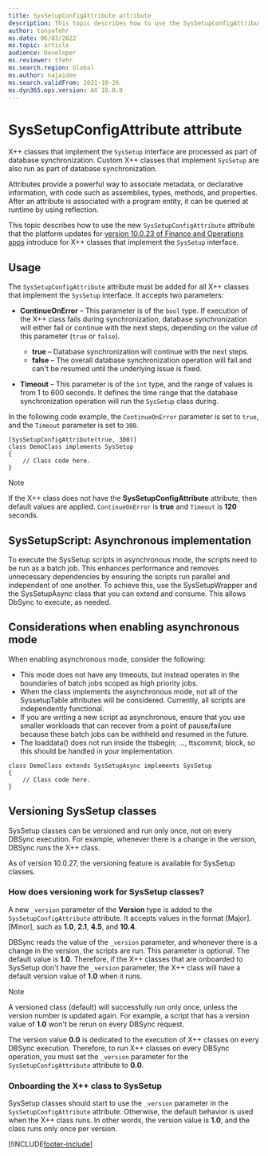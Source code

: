 ```yaml
---
title: SysSetupConfigAttribute attribute
description: This topic describes how to use the SysSetupConfigAttribute attribute on classes that implement the SysSetup interface.
author: tonyafehr
ms.date: 06/03/2022
ms.topic: article
audience: Developer
ms.reviewer: tfehr
ms.search.region: Global
ms.author: najaidee
ms.search.validFrom: 2021-10-26
ms.dyn365.ops.version: AX 10.0.0
---
```


# SysSetupConfigAttribute attribute

X++ classes that implement the `SysSetup` interface are processed as part of database synchronization. Custom X++ classes that implement `SysSetup` are also run as part of database synchronization.

Attributes provide a powerful way to associate metadata, or declarative information, with code such as assemblies, types, methods, and properties. After an attribute is associated with a program entity, it can be queried at runtime by using reflection.

This topic describes how to use the new `SysSetupConfigAttribute` attribute that the platform updates for [version 10.0.23 of Finance and Operations apps](../get-started/whats-new-platform-updates-10-0-23.md) introduce for X++ classes that implement the `SysSetup` interface.

## Usage

The `SysSetupConfigAttribute` attribute must be added for all X++ classes that implement the `SysSetup` interface. It accepts two parameters:

+ **ContinueOnError** – This parameter is of the `bool` type. If execution of the X++ class fails during synchronization, database synchronization will either fail or continue with the next steps, depending on the value of this parameter (`true` or `false`).

    + **true** – Database synchronization will continue with the next steps.
    + **false** – The overall database synchronization operation will fail and can't be resumed until the underlying issue is fixed.

+ **Timeout** – This parameter is of the `int` type, and the range of values is from 1 to 600 seconds. It defines the time range that the database synchronization operation will run the `SysSetup` class during.

In the following code example, the `ContinueOnError` parameter is set to `true`, and the `Timeout` parameter is set to `300`.

```xpp
[SysSetupConfigAttribute(true, 300)]
class DemoClass implements SysSetup
{
    // Class code here.
}
```

> [!NOTE]
> If the X++ class does not have the **SysSetupConfigAttribute** attribute, then default values are applied. `ContinueOnError` is **true** and `Timeout` is **120** seconds.


## SysSetupScript: Asynchronous implementation

To execute the SysSetup scripts in asynchronous mode, the scripts need to be run as a batch job. This enhances performance and removes unnecessary dependencies by ensuring the scripts run parallel and independent of one another. To achieve this, use the SysSetupWrapper and the SysSetupAsync class that you can extend and consume. This allows DbSync to execute, as needed.

## Considerations when enabling asynchronous mode
When enabling asynchronous mode, consider the following: 

 - This mode does not have any timeouts, but instead operates in the boundaries of batch jobs scoped as high priority jobs.
 - When the class implements the asynchronous mode, not all of the SyssetupTable attributes will be considered. Currently, all scripts are independently functional.
 - If you are writing a new script as asynchronous, ensure that you use smaller workloads that can recover from a point of pause/failure because these batch jobs can be withheld and resumed in the future.
 - The loaddata() does not run inside the ttsbegin; ..., ttscommit; block, so this should be handled in your implementation.

```xpp
class DemoClass extends SysSetupAsync implements SysSetup
{
    // Class code here.
}
```
## Versioning SysSetup classes

SysSetup classes can be versioned and run only once, not on every DBSync execution. For example, whenever there is a change in the version, DBSync runs the X++ class.

As of version 10.0.27, the versioning feature is available for SysSetup classes.

### How does versioning work for SysSetup classes?

A new `_version` parameter of the **Version** type is added to the `SysSetupConfigAttribute` attribute. It accepts values in the format \[Major\].\[Minor\], such as **1.0**, **2.1**, **4.5**, and **10.4**.

DBSync reads the value of the `_version` parameter, and whenever there is a change in the version, the scripts are run. This parameter is optional. The default value is **1.0**. Therefore, if the X++ classes that are onboarded to SysSetup don't have the `_version` parameter, the X++ class will have a default version value of **1.0** when it runs.

> [!NOTE]
> A versioned class (default) will successfully run only once, unless the version number is updated again. For example, a script that has a version value of **1.0** won't be rerun on every DBSync request.

The version value **0.0** is dedicated to the execution of X++ classes on every DBSync execution. Therefore, to run X++ classes on every DBSync operation, you must set the `_version` parameter for the `SysSetupConfigAttribute` attribute to **0.0**.

### Onboarding the X++ class to SysSetup

SysSetup classes should start to use the `_version` parameter in the `SysSetupConfigAttribute` attribute. Otherwise, the default behavior is used when the X++ class runs. In other words, the version value is **1.0**, and the class runs only once per version.

[!INCLUDE[footer-include](../../../includes/footer-banner.md)]

